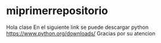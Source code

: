 # miprimerrepositorio
Hola clase 
En el siguiente link se puede descargar python https://www.python.org/downloads/
Gracias por su atencion 
